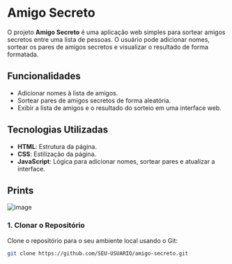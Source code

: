 # Amigo Secreto

O projeto **Amigo Secreto** é uma aplicação web simples para sortear amigos secretos entre uma lista de pessoas. O usuário pode adicionar nomes, sortear os pares de amigos secretos e visualizar o resultado de forma formatada.

## Funcionalidades

- Adicionar nomes à lista de amigos.
- Sortear pares de amigos secretos de forma aleatória.
- Exibir a lista de amigos e o resultado do sorteio em uma interface web.

## Tecnologias Utilizadas

- **HTML**: Estrutura da página.
- **CSS**: Estilização da página.
- **JavaScript**: Lógica para adicionar nomes, sortear pares e atualizar a interface.

## Prints

![image](https://github.com/user-attachments/assets/d619108c-3679-4266-ad36-ffd0e3f0dd60)


### 1. Clonar o Repositório

Clone o repositório para o seu ambiente local usando o Git:

```bash
git clone https://github.com/SEU-USUARIO/amigo-secreto.git
